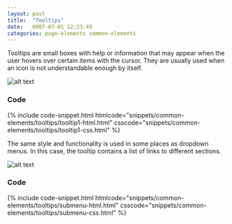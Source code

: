```yaml
---
layout: post
title:  "Tooltips"
date:   0007-07-01 12:23:49
categories: page-elements common-elements
---
```


Tooltips are small boxes with help or information that may appear when the user hovers over
certain items with the cursor. They are usually used when an icon is not understandable enough by itself.

![alt text][tooltip]

### Code

<div id="code-snippet-box1" class="code-snippet-box">
  {% include code-snippet.html htmlcode="snippets/common-elements/tooltips/tooltip1-html.html" csscode="snippets/common-elements/tooltips/tooltip1-css.html" %}
</div>



The same style and functionality is used in some places as dropdown menus. In this case, the tooltip
contains a list of links to different sections.

![alt text][tooltip-menu]

### Code

<div id="code-snippet-box2" class="code-snippet-box">
  {% include code-snippet.html htmlcode="snippets/common-elements/tooltips/submenu-html.html" csscode="snippets/common-elements/tooltips/submenu-css.html" %}
</div>



[tooltip]: /gfw-style-guides/images/posts/common-elements/tooltips/07-01-tooltip.png "tooltip"
[tooltip-menu]: /gfw-style-guides/images/posts/common-elements/tooltips/07-02-tooltip-menu.png "tooltip menu"
